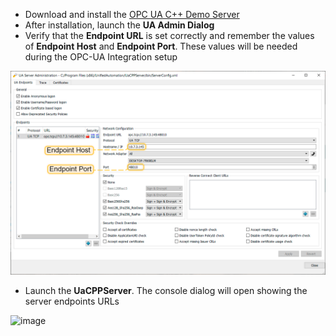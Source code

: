 - Download and install the [OPC UA C++ Demo Server](https://www.unified-automation.com/downloads/opc-ua-servers.html)
- After installation, launch the **UA Admin Dialog**
- Verify that the **Endpoint URL** is set correctly and remember the values of **Endpoint Host** and **Endpoint Port**. These values will be needed during the OPC-UA Integration setup

![image](/images/user-guide/integrations/opc-ua/opc-ua-server-config.png)

- Launch the **UaCPPServer**. The console dialog will open showing the server endpoints URLs

![image](/images/user-guide/integrations/opc-ua/opc-ua-server-config-2.png)